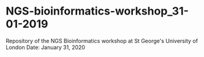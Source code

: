 # NGS-bioinformatics-workshop_31-01-2019
Repository of the NGS Bioinformatics workshop at St George's University of London
Date: January 31, 2020
